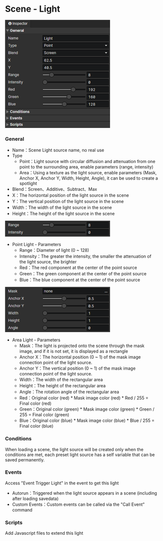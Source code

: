 # Scene - Light

![](img/scene-light-1.png)

### General

- Name：Scene Light source name, no real use
- Type
  - Point：Light source with circular diffusion and attenuation from one point to the surrounding area, enable parameters (range, intensity)
  - Area：Using a texture as the light source, enable parameters (Mask, Anchor X, Anchor Y, Width, Height, Angle), it can be used to create a spotlight
- Blend：Screen、Additive、Subtract、Max
- X：The horizontal position of the light source in the scene
- Y：The vertical position of the light source in the scene
- Width：The width of the light source in the scene
- Height：The height of the light source in the scene

![](img/scene-light-2.png)

- Point Light - Parameters
  - Range：Diameter of light (0 ~ 128)
  - Intensity：The greater the intensity, the smaller the attenuation of the light source, the brighter
  - Red：The red component at the center of the point source
  - Green：The green component at the center of the point source
  - Blue：The blue component at the center of the point source

![](img/scene-light-3.png)

- Area Light - Parameters
  - Mask：The light is projected onto the scene through the mask image, and if it is not set, it is displayed as a rectangle
  - Anchor X：The horizontal position (0 ~ 1) of the mask image connection point of the light source.
  - Anchor Y：The vertical position (0 ~ 1) of the mask image connection point of the light source.
  - Width：The width of the rectangular area
  - Height：The height of the rectangular area
  - Angle：The rotation angle of the rectangular area
  - Red：Original color (red) \* Mask image color (red) \* Red / 255 = Final color (red)
  - Green：Original color (green) \* Mask image color (green) \* Green / 255 = Final color (green)
  - Blue：Original color (blue) \* Mask image color (blue) \* Blue / 255 = Final color (blue)

### Conditions

When loading a scene, the light source will be created only when the conditions are met, each preset light source has a self variable that can be saved permanently.

### Events

Access "Event Trigger Light" in the event to get this light

- Autorun：Triggered when the light source appears in a scene (including after loading savedata)
- Custom Events：Custom events can be called via the "Call Event" command

### Scripts

Add Javascript files to extend this light